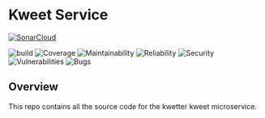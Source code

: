 # Kweet Service

[![SonarCloud](https://sonarcloud.io/images/project_badges/sonarcloud-orange.svg)](https://sonarcloud.io/dashboard?id=FHICT-Kwetter_kwetter-profile-service)

![build](https://github.com/FHICT-Kwetter/kwetter-profile-service/workflows/cicd/badge.svg)
![Coverage](https://sonarcloud.io/api/project_badges/measure?project=FHICT-Kwetter_kwetter-profile-service&metric=coverage)
![Maintainability](https://sonarcloud.io/api/project_badges/measure?project=FHICT-Kwetter_kwetter-profile-service&metric=sqale_rating)
![Reliability](https://sonarcloud.io/api/project_badges/measure?project=FHICT-Kwetter_kwetter-profile-service&metric=reliability_rating)
![Security](https://sonarcloud.io/api/project_badges/measure?project=FHICT-Kwetter_kwetter-profile-service&metric=security_rating)
![Vulnerabilities](https://sonarcloud.io/api/project_badges/measure?project=FHICT-Kwetter_kwetter-profile-service&metric=vulnerabilities)
![Bugs](https://sonarcloud.io/api/project_badges/measure?project=FHICT-Kwetter_kwetter-profile-service&metric=bugs)

## Overview

This repo contains all the source code for the kwetter kweet microservice.


